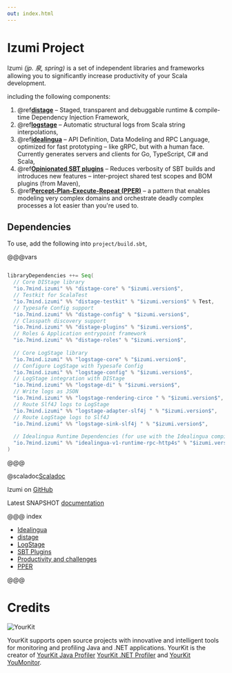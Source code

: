 ```yaml
---
out: index.html
---
```

Izumi Project
=============

Izumi *(jp. 泉, spring)* is a set of independent libraries and frameworks allowing you to significantly increase productivity of your Scala development.

including the following components:

1. @ref[**distage**](distage/00_distage.md) – Staged, transparent and debuggable runtime & compile-time Dependency Injection Framework,
2. @ref[**logstage**](logstage/00_logstage.md) – Automatic structural logs from Scala string interpolations,
3. @ref[**idealingua**](idealingua/00_idealingua.md) – API Definition, Data Modeling and RPC Language, optimized for fast prototyping – like gRPC, but with a human face. Currently generates servers and clients for Go, TypeScript, C# and Scala,
4. @ref[**Opinionated SBT plugins**](sbt/00_sbt.md) – Reduces verbosity of SBT builds and introduces new features – inter-project shared test scopes and BOM plugins (from Maven),
5. @ref[**Percept-Plan-Execute-Repeat (PPER)**](pper/00_pper.md) – a pattern that enables modeling very complex domains and orchestrate deadly complex processes a lot easier than you're used to.

Dependencies
------------

To use, add the following into `project/build.sbt`,

@@@vars
```scala

libraryDependencies ++= Seq(
  // Core DIStage library
  "io.7mind.izumi" %% "distage-core" % "$izumi.version$",
  // Testkit for ScalaTest
  "io.7mind.izumi" %% "distage-testkit" % "$izumi.version$" % Test,
  // Typesafe Config support
  "io.7mind.izumi" %% "distage-config" % "$izumi.version$",
  // Classpath discovery support
  "io.7mind.izumi" %% "distage-plugins" % "$izumi.version$",
  // Roles & Application entrypoint framework
  "io.7mind.izumi" %% "distage-roles" % "$izumi.version$",
  
  // Core LogStage library
  "io.7mind.izumi" %% "logstage-core" % "$izumi.version$",
  // Configure LogStage with Typesafe Config
  "io.7mind.izumi" %% "logstage-config" % "$izumi.version$",
  // LogStage integration with DIStage
  "io.7mind.izumi" %% "logstage-di" % "$izumi.version$",
  // Write logs as JSON
  "io.7mind.izumi" %% "logstage-rendering-circe " % "$izumi.version$",
  // Route Slf4J logs to LogStage
  "io.7mind.izumi" %% "logstage-adapter-slf4j " % "$izumi.version$",
  // Route LogStage logs to Slf4J
  "io.7mind.izumi" %% "logstage-sink-slf4j " % "$izumi.version$",
  
  // Idealingua Runtime Dependencies (for use with the Idealingua compiler)
  "io.7mind.izumi" %% "idealingua-v1-runtime-rpc-http4s" % "$izumi.version$",
)
```
@@@

@scaladoc[Scaladoc](izumi.index)

Izumi on [GitHub](https://github.com/7mind/izumi)

Latest SNAPSHOT [documentation](https://izumi.7mind.io/latest/snapshot/doc/)

@@@ index

* [Idealingua](idealingua/00_idealingua.md)
* [distage](distage/00_distage.md)
* [LogStage](logstage/00_logstage.md)
* [SBT Plugins](sbt/00_sbt.md)
* [Productivity and challenges](manifesto/00_manifesto.md)
* [PPER](pper/00_pper.md)

@@@

Credits
=======

![YourKit](https://www.yourkit.com/images/yklogo.png)

YourKit supports open source projects with innovative and intelligent tools 
for monitoring and profiling Java and .NET applications.
YourKit is the creator of [YourKit Java Profiler](https://www.yourkit.com/java/profiler/) 
[YourKit .NET Profiler](https://www.yourkit.com/.net/profiler/) and 
[YourKit YouMonitor](https://www.yourkit.com/youmonitor/).

